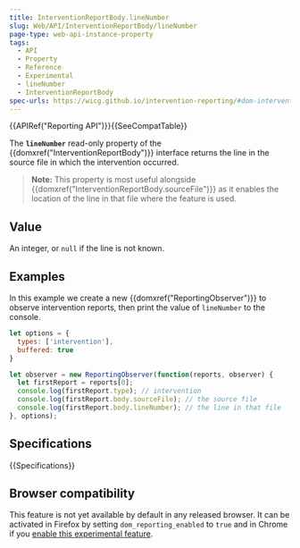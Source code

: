```yaml
---
title: InterventionReportBody.lineNumber
slug: Web/API/InterventionReportBody/lineNumber
page-type: web-api-instance-property
tags:
  - API
  - Property
  - Reference
  - Experimental
  - lineNumber
  - InterventionReportBody
spec-urls: https://wicg.github.io/intervention-reporting/#dom-interventionreportbody-linenumber
---
```

{{APIRef("Reporting API")}}{{SeeCompatTable}}

The **`lineNumber`** read-only property of the {{domxref("InterventionReportBody")}} interface returns the line in the source file in which the intervention occurred.

> **Note:** This property is most useful alongside {{domxref("InterventionReportBody.sourceFile")}} as it enables the location of the line in that file where the feature is used.

## Value

An integer, or `null` if the line is not known.

## Examples

In this example we create a new {{domxref("ReportingObserver")}} to observe intervention reports, then print the value of `lineNumber` to the console.

```js
let options = {
  types: ['intervention'],
  buffered: true
}

let observer = new ReportingObserver(function(reports, observer) {
  let firstReport = reports[0];
  console.log(firstReport.type); // intervention
  console.log(firstReport.body.sourceFile); // the source file
  console.log(firstReport.body.lineNumber); // the line in that file
}, options);
```

## Specifications

{{Specifications}}

## Browser compatibility

This feature is not yet available by default in any released browser. It can be activated in Firefox by setting `dom_reporting_enabled` to `true` and in Chrome if you [enable this experimental feature](https://web.dev/reporting-api/#use-devtools).
